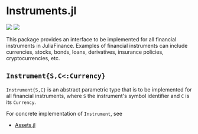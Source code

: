 # Instruments.jl

[travis-url]:   https://travis-ci.org/JuliaFinance/Instruments.jl
[travis-s-img]: https://travis-ci.org/JuliaFinance/Instruments.jl.svg
[travis-m-img]: https://travis-ci.org/JuliaFinance/Instruments.jl.svg?branch=master

[![][travis-s-img]][travis-url] [![][travis-m-img]][travis-url]

This package provides an interface to be implemented for all financial instruments in JuliaFinance. Examples of financial instruments can include currencies, stocks, bonds, loans, derivatives, insurance policies, cryptocurrencies, etc. 

## `Instrument{S,C<:Currency}`

`Instrument{S,C}` is an abstract parametric type that is to be implemented for all financial instruments, where `S` the instrument's symbol identifier and `C` is its `Currency`.

For concrete implementation of `Instrument`, see

- [Assets.jl](https://github.com/JuliaFinance/Assets.jl.git)
